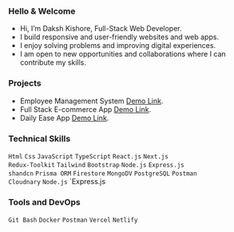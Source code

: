 ### Hello & Welcome
- Hi, I’m Daksh Kishore, Full-Stack Web Developer.
- I build responsive and user-friendly websites and web apps.
- I enjoy solving problems and improving digital experiences.
- I am open to new opportunities and collaborations where I can contribute my skills.

### Projects
- Employee Management System [Demo Link](https://github.com).
- Full Stack E-commerce App [Demo Link](https://demo-store-iota-ruby.vercel.app/).
- Daily Ease App [Demo Link](https://github.com).

### Technical Skills
`Html` `Css` `JavaScript` `TypeScript` `React.js` `Next.js`<br/>
`Redux-Toolkit` `Tailwind` `Bootstrap` `Node.js` `Express.js`<br />
`shandcn` `Prisma ORM` `Firestore` `MongoDV` `PostgreSQL` `Postman`<br />
 `Cloudnary` `Node.js` `Express.js

### Tools and DevOps
`Git Bash` `Docker` `Postman` `Vercel` `Netlify`
